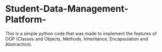 # Student-Data-Management-Platform-
This is a simple python code that was made to implement the features of OOP (Classes and Objects, Methods, Inheritance, Encapsulation and Abstraction). 
